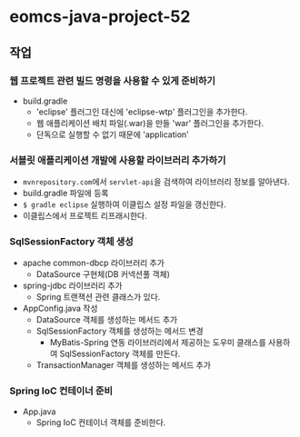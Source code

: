 # eomcs-java-project-52

## 작업

### 웹 프로젝트 관련 빌드 명령을 사용할 수 있게 준비하기
- build.gradle
    - 'eclipse' 플러그인 대신에 'eclipse-wtp' 플러그인을 추가한다.
    - 웹 애플리케이션 배치 파일(.war)을 만들 'war' 플러그인을 추가한다. 
    - 단독으로 실행할 수 없기 때문에 'application' 

### 서블릿 애플리케이션 개발에 사용할 라이브러리 추가하기

- `mvnrepository.com`에서 `servlet-api`을 검색하여 라이브러리 정보를 알아낸다.
- build.gradle 파일에 등록
- `$ gradle eclipse` 실행하여 이클립스 설정 파일을 갱신한다.
- 이클립스에서 프로젝트 리프래시한다.

### SqlSessionFactory 객체 생성

- apache common-dbcp 라이브러리 추가
    - DataSource 구현체(DB 커넥션풀 객체)
- spring-jdbc 라이브러리 추가
    - Spring 트랜잭션 관련 클래스가 있다.
- AppConfig.java 작성
    - DataSource 객체를 생성하는 메서드 추가
    - SqlSessionFactory 객체를 생성하는 메서드 변경
        - MyBatis-Spring 연동 라이브러리에서 제공하는 도우미 클래스를 사용하여 SqlSessionFactory 객체를 만든다.
    - TransactionManager 객체를 생성하는 메서드 추가

### Spring IoC 컨테이너 준비

- App.java
    - Spring IoC 컨테이너 객체를 준비한다.
